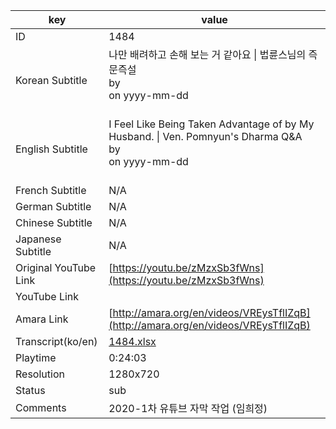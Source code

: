 |  key  |  value  |
|-------|---------|
| ID            | 1484 |
| Korean Subtitle | 나만 배려하고 손해 보는 거 같아요 \| 법륜스님의 즉문즉설<br>by <br>on yyyy-mm-dd<br><br>|
| English Subtitle | I Feel Like Being Taken Advantage of by My Husband. \| Ven. Pomnyun's Dharma Q&A<br>by <br>on yyyy-mm-dd<br><br>|
| French Subtitle | N/A |
| German Subtitle | N/A |
| Chinese Subtitle | N/A |
| Japanese Subtitle | N/A |
| Original YouTube Link  | [https://youtu.be/zMzxSb3fWns](https://youtu.be/zMzxSb3fWns) |
| YouTube Link  |  |
| Amara Link    | [http://amara.org/en/videos/VREysTflIZqB](http://amara.org/en/videos/VREysTflIZqB) |
| Transcript(ko/en) | [1484.xlsx](https://github.com/jungtosociety/dharma-qna/raw/master/sub/1484/1484.xlsx) |
| Playtime | 0:24:03 |
| Resolution | 1280x720|
| Status | sub |
| Comments | 2020-1차 유튜브 자막 작업 (임희정) |
